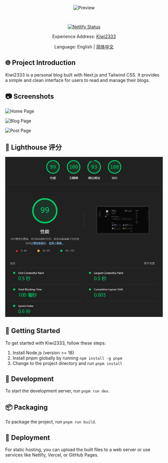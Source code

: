 <div align="center">
  <img src="./docs/public/kiwi.gif" width="300" style="margin:30px 0;" alt="Preview" />

  [![Netlify Status](https://api.netlify.com/api/v1/badges/21d806d7-2127-4d4c-8e27-083b59fc10af/deploy-status)](https://app.netlify.com/sites/kiwiblog/deploys)

  Experience Address: [Kiwi2333](https://kiwi233.top)
  
  Language: English | [简体中文](./README.md)
</div>

## 🌐 Project Introduction

Kiwi2333 is a personal blog built with Next.js and Tailwind CSS. It provides a simple and clean interface for users to read and manage their blogs.

## 📷 Screenshots

![Home Page](./assets/image.png)

![Blog Page](./assets/image2.png)

![Post Page](./assets/image3.png)

## 🎉 Lighthouse 评分

![Lighthouse 评分](./.doc/score.png)

## 🚀 Getting Started

To get started with Kiwi2333, follow these steps:

1. Install Node.js (version >= 18)
2. Install pnpm globally by running `npm install -g pnpm`
3. Change to the project directory and run `pnpm install`

## 🎨 Development

To start the development server, run `pnpm run dev`.

## 📦 Packaging

To package the project, run `pnpm run build`.

## 🎉 Deployment

For static hosting, you can upload the built files to a web server or use services like Netlify, Vercel, or GitHub Pages.
